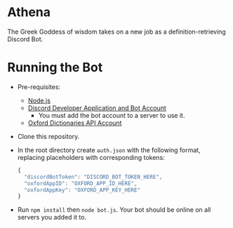 # Athena
The Greek Goddess of wisdom takes on a new job as a definition-retrieving Discord Bot.

# Running the Bot

- Pre-requisites:

  - [Node.js](https://nodejs.org/en/)
  - [Discord Developer Application and Bot Account](https://discordapp.com/developers/applications/)
    - You must add the bot account to a server to use it.
  - [Oxford Dictionaries API Account](https://developer.oxforddictionaries.com/)

- Clone this repository.

- In the root directory create `auth.json` with the following format, replacing placeholders with corresponding tokens:

  ```js
  {
    "discordBotToken": "DISCORD_BOT_TOKEN_HERE",
    "oxfordAppID": "OXFORD_APP_ID_HERE",
    "oxfordAppKey": "OXFORD_APP_KEY_HERE"
  }
  ```


- Run `npm install` then `node bot.js`. Your bot should be online on all servers you added it to.
